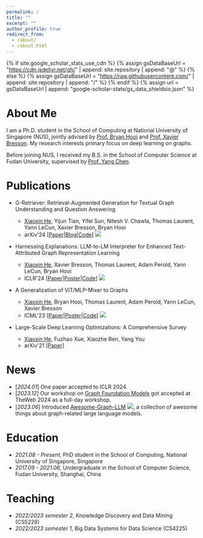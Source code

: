 ```yaml
---
permalink: /
title: ""
excerpt: ""
author_profile: true
redirect_from: 
  - /about/
  - /about.html
---
```


{% if site.google_scholar_stats_use_cdn %}
{% assign gsDataBaseUrl = "https://cdn.jsdelivr.net/gh/" | append: site.repository | append: "@" %}
{% else %}
{% assign gsDataBaseUrl = "https://raw.githubusercontent.com/" | append: site.repository | append: "/" %}
{% endif %}
{% assign url = gsDataBaseUrl | append: "google-scholar-stats/gs_data_shieldsio.json" %}

<span class='anchor' id='about-me'></span>

# About Me
I am a Ph.D. student in the School of Computing at National University of Singapore (NUS), jointly advised by [Prof. Bryan Hooi](http://bhooi.github.io/) and [Prof. Xavier Bresson](https://www.linkedin.com/in/xavier-bresson-738585b/). My research interests primary focus on deep learning on graphs.

Before joining NUS, I received my B.S. in the School of Computer Science at Fudan University, supervised by [Prof. Yang Chen](https://chenyang03.wordpress.com/).

# Publications
- G-Retriever: Retrieval-Augmented Generation for Textual Graph Understanding and Question Answering
  - <u>Xiaoxin He</u>, Yijun Tian, Yifei Sun, Nitesh V. Chawla, Thomas Laurent, Yann LeCun, Xavier Bresson, Bryan Hooi
  - arXiv'24 \[[Paper](https://arxiv.org/pdf/2402.07630.pdf)\|[Blog](https://t.co/JvddZq9xxo)\|[Code](https://github.com/XiaoxinHe/G-Retriever)\] ![](https://img.shields.io/github/stars/xiaoxinhe/G-Retriever)

- Harnessing Explanations: LLM-to-LM Interpreter for Enhanced Text-Attributed Graph Representation Learning
  - <u>Xiaoxin He</u>, Xavier Bresson, Thomas Laurent, Adam Perold, Yann LeCun, Bryan Hooi
  - ICLR'24 \[[Paper](https://arxiv.org/pdf/2305.19523.pdf)\|[Poster](https://iclr.cc/media/PosterPDFs/ICLR%202024/18640.png?t=1709639809.8233728)\|[Code](https://github.com/XiaoxinHe/TAPE)\] ![](https://img.shields.io/github/stars/xiaoxinhe/TAPE?style=social)

- A Generalization of ViT/MLP-Mixer to Graphs
  - <u>Xiaoxin He</u>, Bryan Hooi, Thomas Laurent, Adam Perold, Yann LeCun, Xavier Bresson
  - ICML'23 \[[Paper](https://arxiv.org/pdf/2212.13350.pdf)\|[Poster](https://icml.cc/media/PosterPDFs/ICML%202023/24767.png?t=1689417497.1581755)\|[Code](https://github.com/XiaoxinHe/Graph-MLPMixer)\] ![](https://img.shields.io/github/stars/xiaoxinhe/Graph-MLPMixer?style=social)

- Large-Scale Deep Learning Optimizations: A Comprehensive Survey
  - <u>Xiaoxin He</u>, Fuzhao Xue, Xiaozhe Ren, Yang You
  - arXiv'21 [\[Paper\]](https://arxiv.org/pdf/2111.00856.pdf)


# News
- [*2024.01*] One paper accepted to ICLR 2024.
- [*2023.12*] Our workshop on [Graph Foundation Models](https://www.www24gfm.com/) got accepted at TheWeb 2024 as a full-day workshop.
- [*2023.06*] Introduced [Awesome-Graph-LLM](https://github.com/XiaoxinHe/Awesome-Graph-LLM) ![](https://img.shields.io/github/stars/xiaoxinhe/Awesome-Graph-LLM?style=social), a collection of awesome things about graph-related large language models.


# Education
- *2021.08 - Present*, PhD student in the School of Computing, National University of Singapore, Singapore
- *2017.09 - 2021.06*, Undergraduate in the School of Computer Science, Fudan University, Shanghai, China

<!-- # Experience
- *2021.03 - 2021.06*, Intern, Bilibili, Shanghai, China
- *2020.07 - 2020.09*, Intern, Huawei Technologies Co., Ltd, Shanghai, China
- *2020.01 - 2020.03*, Visiting Student (advised by Prof. [Pan Hui](https://panhui.people.ust.hk/index.html)), University of Helsinki, Helsinki, Finland -->


# Teaching
- *2022/2023 semester 2*, Knowledge Discovery and Data Mining (CS5228)
- *2022/2023 semester 1*, Big Data Systems for Data Science (CS4225)
